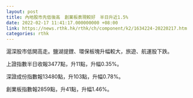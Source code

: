 ```yaml
---
layout: post
title: 內地股市先低後高　創業板表現較好　半日升近1.5%
date: 2022-02-17 11:41:17.000000000 +08:00
link: https://news.rthk.hk/rthk/ch/component/k2/1634224-20220217.htm
categories: rthk
---
```


滬深股市低開高走。鹽湖提鋰、環保板塊升幅較大，旅遊、航運股下跌。

上證指數半日收報3477點，升11點，升幅0.35%。

深證成份指數報13480點，升103點，升幅0.78%。

創業板指數報2859點，升41點，升幅1.46%。
